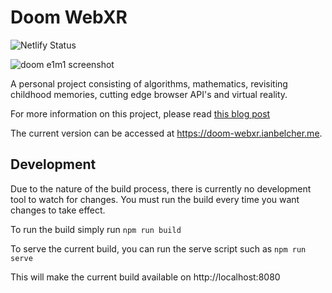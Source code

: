 Doom WebXR
==========

![Netlify Status](https://api.netlify.com/api/v1/badges/87f1bfe6-3aa4-4991-b15f-251e0dcdacb3/deploy-status)

![doom e1m1 screenshot](./static/doom-with-perspective.png)

A personal project consisting of algorithms, mathematics, revisiting childhood memories, cutting edge browser API's and virtual reality.

For more information on this project, please read 
[this blog post](https://ianbelcher.me/tech-blog/building-a-webxr-version-of-doom)

The current version can be accessed at https://doom-webxr.ianbelcher.me.

Development
-----------

Due to the nature of the build process, there is currently no development tool to watch for 
changes. You must run the build every time you want changes to take effect.

To run the build simply run 
`npm run build`

To serve the current build, you can run the serve script such as
`npm run serve`

This will make the current build available on http://localhost:8080
